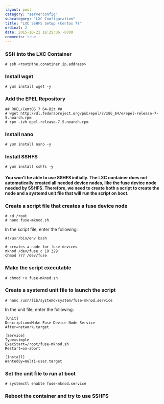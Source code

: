```yaml
---
layout: post
category: "serverconfig"
subcategory: "LXC Configuration"
title: "LXC SSHFS Setup (Centos 7)"
ordinal: 2
date: 2015-10-22 16:25:06 -0700
comments: true
---
```

<!--break-->

### SSH into the LXC Container
    # ssh <root@the.conatiner.ip.address>

### Install wget
    # yum install wget -y

### Add the EPEL Repository
    ## RHEL/CentOS 7 64-Bit ##
    # wget http://dl.fedoraproject.org/pub/epel/7/x86_64/e/epel-release-7-5.noarch.rpm
    # rpm -ivh epel-release-7-5.noarch.rpm

### Install nano
    # yum install nano -y

### Install SSHFS
    # yum install sshfs -y

#### You won't be able to use SSHFS initially. The LXC container does not automatically created all needed device nodes, like the fuse device node needed by SSHFS. Therefore, we need to create both a script to create the node and a systemd unit file that will run the script on boot.

### Create a script file that creates a fuse device node
    # cd /root
    # nano fuse-mknod.sh
In the script file, enter the following:

    #!/usr/bin/env bash

    # creates a node for fuse devices
    mknod /dev/fuse c 10 229
    chmod 777 /dev/fuse

### Make the script executable
    # chmod +x fuse-mknod.sh

### Create a systemd unit file to launch the script
    # nano /usr/lib/systemd/system/fuse-mknod.service
In the unit file, enter the following:

    [Unit]
    Description=Make Fuse Device Node Service
    After=network.target

    [Service]
    Type=simple
    ExecStart=/root/fuse-mknod.sh
    Restart=on-abort

    [Install]
    WantedBy=multi-user.target

### Set the unit file to run at boot
    # systemctl enable fuse-mknod.service

### Reboot the container and try to use SSHFS
